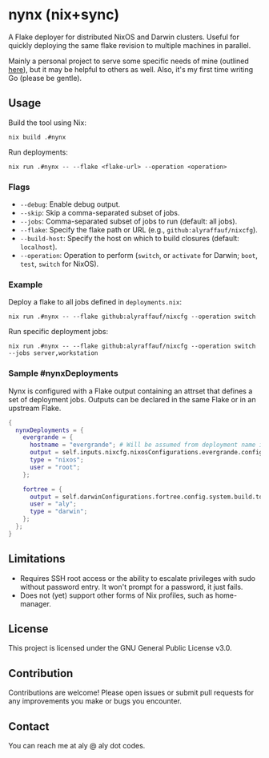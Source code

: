 # nynx (nix+sync)

A Flake deployer for distributed NixOS and Darwin clusters. Useful for quickly deploying the same flake revision to multiple machines in parallel.

Mainly a personal project to serve some specific needs of mine (outlined [here](https://aly.codes/blog/2025-05-19-mildly-better-flake-deployments/)), but it may be helpful to others as well. Also, it's my first time writing Go (please be gentle).

## Usage

Build the tool using Nix:

```
nix build .#nynx
```

Run deployments:

```
nix run .#nynx -- --flake <flake-url> --operation <operation>
```

### Flags

- `--debug`: Enable debug output.
- `--skip`: Skip a comma-separated subset of jobs.
- `--jobs`: Comma-separated subset of jobs to run (default: all jobs).
- `--flake`: Specify the flake path or URL (e.g., `github:alyraffauf/nixcfg`).
- `--build-host`: Specify the host on which to build closures (default: `localhost`).
- `--operation`: Operation to perform (`switch`, or `activate` for Darwin; `boot`, `test`, `switch` for NixOS).

### Example

Deploy a flake to all jobs defined in `deployments.nix`:

```
nix run .#nynx -- --flake github:alyraffauf/nixcfg --operation switch
```

Run specific deployment jobs:

```
nix run .#nynx -- --flake github:alyraffauf/nixcfg --operation switch --jobs server,workstation
```

### Sample #nynxDeployments

Nynx is configured with a Flake output containing an attrset that defines a set of deployment jobs. Outputs can be declared in the same Flake or in an upstream Flake.

```nix
{
  nynxDeployments = {
    evergrande = {
      hostname = "evergrande"; # Will be assumed from deployment name if not specified.
      output = self.inputs.nixcfg.nixosConfigurations.evergrande.config.system.build.toplevel;
      type = "nixos";
      user = "root";
    };

    fortree = {
      output = self.darwinConfigurations.fortree.config.system.build.toplevel;
      user = "aly";
      type = "darwin";
    };
  };
}
```

## Limitations

- Requires SSH root access or the ability to escalate privileges with sudo without password entry. It won't prompt for a password, it just fails.
- Does not (yet) support other forms of Nix profiles, such as home-manager.

## License

This project is licensed under the GNU General Public License v3.0.

## Contribution

Contributions are welcome! Please open issues or submit pull requests for any improvements you make or bugs you encounter.

## Contact

You can reach me at aly @ aly dot codes.
